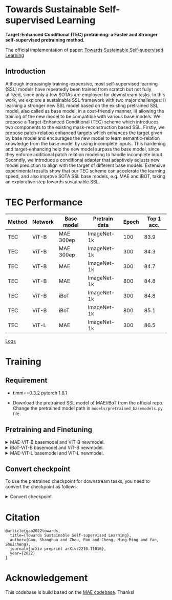 # Towards Sustainable Self-supervised Learning

**Target-Enhanced Conditional (TEC) pretraining: a Faster and Stronger self-supervised pretraining method.**

The official implementation of paper: [Towards Sustainable Self-supervised Learning](https://arxiv.org/abs/2210.11016)

## Introduction

Although increasingly training-expensive, most self-supervised learning (SSL) models have repeatedly been trained from scratch but not fully utilized, since only a few SOTAs are employed for downstream tasks. In this work, we explore a sustainable SSL framework with  two major challenges: i) learning a stronger new SSL model based on the existing pretrained SSL model, also called as base model,  in a cost-friendly manner, ii) allowing the training of the new model to be compatible with various base models. We propose a Target-Enhanced Conditional (TEC) scheme which introduces two components to the existing mask-reconstruction based SSL. Firstly, we propose patch-relation enhanced targets which enhances the target given by base model and  encourages
the new model to learn semantic-relation knowledge from the base model by using  incomplete inputs.
This hardening and target-enhancing help the new model surpass the base model, since they enforce additional patch relation modeling to handle incomplete input. Secondly, we introduce a conditional adapter that adaptively adjusts new model prediction to align with the target of different base models.
Extensive experimental results show  that our TEC scheme can accelerate the learning speed, and also improve SOTA SSL base models, e.g. MAE and iBOT, taking an explorative step towards sustainable SSL.

# TEC Performance

| Method | Network |Base model| Pretrain data | Epoch | Top 1 acc. |
|------|------|--------|---------|-------|------------|
|TEC|ViT-B| MAE 300ep |ImageNet-1k|100|83.9|
|TEC|ViT-B| MAE 300ep |ImageNet-1k|300|84.3|
|TEC|ViT-B| MAE       |ImageNet-1k|300|84.7|
|TEC|ViT-B| MAE       |ImageNet-1k|800|84.8|
|TEC|ViT-B| iBoT      |ImageNet-1k|300|84.8|
|TEC|ViT-B| iBoT      |ImageNet-1k|800|85.1|
|TEC|ViT-L| MAE       |ImageNet-1k|300|86.5|

[Logs](https://github.com/sail-sg/tec/releases/tag/logs)

# Training

## Requirement

- timm==0.3.2 pytorch 1.8.1

- Download the pretrained SSL model of MAE/iBoT from the official repo. Change the pretrained model path in `models/pretrained_basemodels.py` file.

## Pretraining and Finetuning

<details>
  <summary>MAE-ViT-B basemodel and ViT-B newmodel. </summary>

pretraining:

```shell
python -m torch.distributed.launch --nproc_per_node=8 --use_env main_pretrain.py \
--mlp_token \
--pred_att \
--topkatt 15 \
--att_tau 1.8 \
--basemodel mae1kbase \
--model mae_vit_base_patch16 \
--last_layers 2 \
--batch_size 256 \
--mask_ratio 0.75 \
--epochs 800 \
--warmup_epochs 40 \
--blr 1.5e-4 --weight_decay 0.05 \
--accum_iter 2 \
--data_path /dataset/imagenet-raw \
--output_dir output_dir; \
```

finetuning:

```shell
python -m torch.distributed.launch --nproc_per_node=8 main_finetune.py \
--mlp_token \
--accum_iter 1 \
--batch_size 128 \
--model vit_base_patch16 \
--finetune  output_dir/checkpoint-799.pth \
--epochs 100 \
--blr 5e-4 --layer_decay 0.55 \
--warmup_epochs 20 \
--weight_decay 0.05 --drop_path 0.1 --mixup 0.8 --cutmix 1.0 --reprob 0.25 \
--dist_eval --data_path /dataset/imagenet-raw \
--output_dir output_dir_finetune; \
```

</details>

<details>
  <summary>iBoT-ViT-B basemodel and ViT-B newmodel. </summary>

pretraining:

```shell
python -m torch.distributed.launch --nproc_per_node=8 --use_env main_pretrain.py \
--mlp_token \
--pred_att \
--topkatt 9 \
--att_tau 1.0 \
--basemodel ibot1kbase \
--model mae_vit_base_patch16 \
--last_layers 2 \
--batch_size 256 \
--mask_ratio 0.75 \
--epochs 800 \
--warmup_epochs 40 \
--blr 1.5e-4 --weight_decay 0.05 \
--accum_iter 2 \
--data_path /dataset/imagenet-raw \
--output_dir output_dir; \
```

finetuning:

```shell
python -m torch.distributed.launch --nproc_per_node=8 main_finetune.py \
--mlp_token \
--accum_iter 1 \
--batch_size 128 \
--model vit_base_patch16 \
--finetune  output_dir/checkpoint-799.pth \
--epochs 100 \
--blr 5e-4 --layer_decay 0.55 \
--warmup_epochs 20 \
--weight_decay 0.05 --drop_path 0.1 --mixup 0.8 --cutmix 1.0 --reprob 0.25 \
--dist_eval --data_path /dataset/imagenet-raw \
--output_dir output_dir_finetune; \
```

</details>

<details>
  <summary>MAE-ViT-L basemodel and ViT-L newmodel. </summary>

pretraining:

```shell
python -m torch.distributed.launch --nproc_per_node=8 --use_env main_pretrain.py \
--mlp_token \
--pred_att \
--topkatt 15 \
--att_tau 1.4 \
--basemodel mae1klarge \
--model mae_vit_large_patch16 \
--last_layers 2 \
--batch_size 256 \
--mask_ratio 0.75 \
--epochs 300 \
--warmup_epochs 40 \
--blr 1.5e-4 --weight_decay 0.05 \
--accum_iter 2 \
--data_path /dataset/imagenet-raw \
--output_dir output_dir; \
```

finetuning:

```shell
python -m torch.distributed.launch --nproc_per_node=8 main_finetune.py \
--mlp_token \
--accum_iter 2 \
--batch_size 64 \
--model vit_large_patch16 \
--finetune  output_dir/checkpoint-299.pth \
--epochs 50 \
--blr 1e-3 --layer_decay 0.65 \
--min_lr 1e-5 \
--warmup_epochs 5 \
--weight_decay 0.05 --drop_path 0.1 --mixup 0.8 --cutmix 1.0 --reprob 0.25 \
--dist_eval --data_path /dataset/imagenet-raw \
--output_dir output_dir_finetune; \
```

</details>

## Convert checkpoint

To use the pretrained checkpoint for downstream tasks, you need to convert the checkpoint as follows:

<details>
  <summary>Convert checkpoint. </summary>

```shell
python weight_convert.py \
--mlp_token \
--model vit_base_patch16 \
--resume path_to_pretrained_model  \
--output_dir output_dir_convert \
--ckptname output_ckpt_name.pth
```

</details>

# Citation
```
@article{gao2022towards,
  title={Towards Sustainable Self-supervised Learning},
  author={Gao, Shanghua and Zhou, Pan and Cheng, Ming-Ming and Yan, Shuicheng},
  journal={arXiv preprint arXiv:2210.11016},
  year={2022}
}
```

# Acknowledgement

This codebase is build based on the [MAE codebase](https://github.com/facebookresearch/mae). Thanks!
